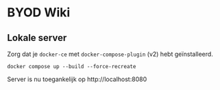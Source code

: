 # BYOD Wiki

## Lokale server

Zorg dat je `docker-ce` met `docker-compose-plugin` (v2) hebt geïnstalleerd.
```
docker compose up --build --force-recreate
```

Server is nu toegankelijk op http://localhost:8080
